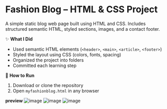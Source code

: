 # Fashion Blog – HTML & CSS Project

A simple static blog web page built using HTML and CSS. Includes structured semantic HTML, styled sections, images, and a contact footer.

✨ **What I Did**
- Used semantic HTML elements (`<header>`, `<main>`, `<article>`, `<footer>`)
- Styled the layout using CSS (colors, fonts, spacing)
- Organized the project into folders
- Committed each learning step 

🚀 **How to Run**
1. Download or clone the repository
2. Open `myfashionblog.html` in any browser

**preview**
![image](https://github.com/user-attachments/assets/d1a1e9c4-30a2-4dad-bf6f-edb0f000cd22)
![image](https://github.com/user-attachments/assets/ed6dbfc3-11a0-4323-b391-a87704786b17)
![image](https://github.com/user-attachments/assets/1a140f09-6fe7-40a2-9729-1dc596c0dba6)
